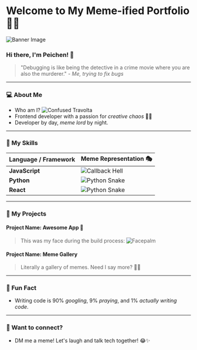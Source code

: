# Welcome to My Meme-ified Portfolio 🎉😂

![Banner Image](https://your-banner-url.com/banner.png)

### Hi there, I'm Peichen! 👋

> "Debugging is like being the detective in a crime movie where you are also the murderer." - *Me, trying to fix bugs*

---

### 💻 About Me
- Who am I? 
  ![Confused Travolta](https://media.giphy.com/media/3o6Zt481isNVuQI1l6/giphy.gif)
- Frontend developer with a passion for *creative chaos* 🎨🤓
- Developer by day, *meme lord* by night.

---

### 🔧 My Skills

| Language / Framework     | Meme Representation 🎭 |
|--------------------------|-------------------------|
| **JavaScript**           | ![Callback Hell](https://media.giphy.com/media/JIX9t2j0ZTN9S/giphy.gif) |
| **Python**               | ![Python Snake](https://media.giphy.com/media/xUPGcguWZHRC2HyBRS/giphy.gif) |
| **React**                | ![Python Snake](https://i.giphy.com/media/v1.Y2lkPTc5MGI3NjExZXE4ZHJ5aDJsZDl5NnJwMWt4cW01aWJvYmNqNHcxZXdldHpyejc0NCZlcD12MV9pbnRlcm5hbF9naWZfYnlfaWQmY3Q9Zw/g5R9dok94mrIvplmZd/giphy.gif) |

---

### 🔨 My Projects

#### Project Name: Awesome App 🚀
> This was my face during the build process: ![Facepalm](https://media.giphy.com/media/l2JHRhAtnJSDNJ2py/giphy.gif)

#### Project Name: Meme Gallery
> Literally a gallery of memes. Need I say more? 🎉✨

---

### 🐍 Fun Fact
- Writing code is 90% *googling*, 9% *praying*, and 1% *actually writing code*.

---

### 🥳 Want to connect?
- DM me a meme! Let's laugh and talk tech together! 😂✨
